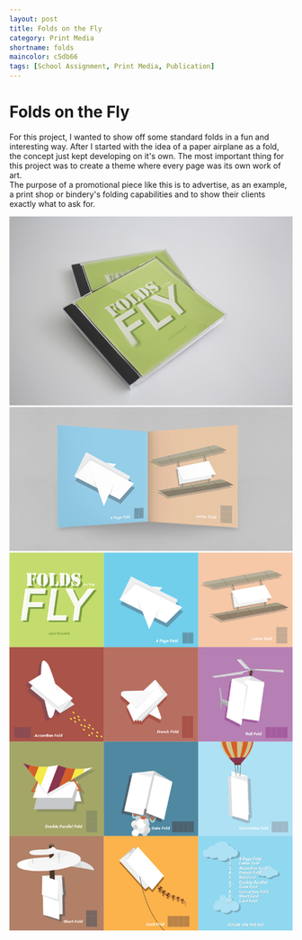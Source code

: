 ```yaml
---
layout: post
title: Folds on the Fly
category: Print Media
shortname: folds
maincolor: c5db66
tags: [School Assignment, Print Media, Publication]
---
```


# Folds on the Fly

For this project, I wanted to show off some standard folds in a fun and interesting way. After I started with the idea of a paper airplane as a fold, the concept just kept developing on it's own. The most important thing for this project was to create a theme where every page was its own work of art.  
The purpose of a promotional piece like this is to advertise, as an example, a print shop or bindery's folding capabilities and to show their clients exactly what to ask for.

![Folds on the Fly](/assets/img/portfolio/folds/folds_1.jpg)
![Folds on the Fly](/assets/img/portfolio/folds/folds_2.gif)
![Folds on the Fly](/assets/img/portfolio/folds/folds_3.jpg)
